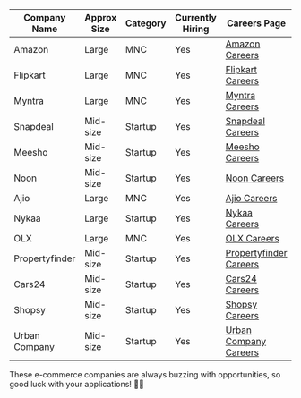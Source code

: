 | Company Name      | Approx Size | Category      | Currently Hiring | Careers Page                                                  |
|-------------------|-------------|---------------|------------------|--------------------------------------------------------------|
| Amazon            | Large       | MNC           | Yes              | [Amazon Careers](https://www.amazon.jobs/)                   |
| Flipkart          | Large       | MNC           | Yes              | [Flipkart Careers](https://flipkartcareers.com)              |
| Myntra            | Large       | MNC           | Yes              | [Myntra Careers](https://www.myntra.com/careers)             |
| Snapdeal          | Mid-size    | Startup       | Yes              | [Snapdeal Careers](https://www.snapdeal.com/careers)         |
| Meesho            | Mid-size    | Startup       | Yes              | [Meesho Careers](https://meesho.com/careers)                 |
| Noon              | Mid-size    | Startup       | Yes              | [Noon Careers](https://www.noon.com/careers)                 |
| Ajio              | Large       | MNC           | Yes              | [Ajio Careers](https://www.ajio.com/careers)                 |
| Nykaa             | Large       | Startup       | Yes              | [Nykaa Careers](https://careers.nykaa.com)                   |
| OLX               | Large       | MNC           | Yes              | [OLX Careers](https://www.olxgroup.com/careers)              |
| Propertyfinder    | Mid-size    | Startup       | Yes              | [Propertyfinder Careers](https://www.propertyfinder.ae/en/careers) |
| Cars24            | Mid-size    | Startup       | Yes              | [Cars24 Careers](https://www.cars24.com/jobs)                |
| Shopsy            | Mid-size    | Startup       | Yes              | [Shopsy Careers](https://shopsy.in/careers)                  |
| Urban Company     | Mid-size    | Startup       | Yes              | [Urban Company Careers](https://www.urbancompany.com/careers) |

These e-commerce companies are always buzzing with opportunities, so good luck with your applications! 🚀🍀